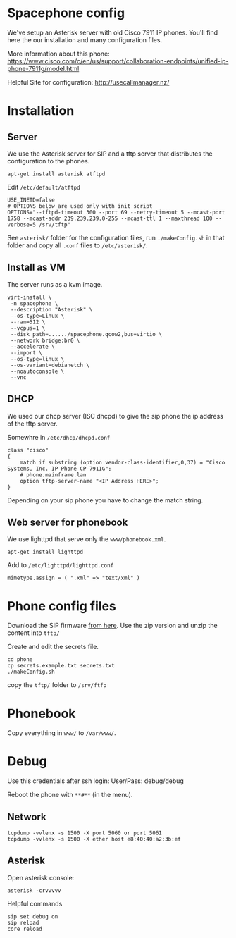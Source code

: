 # Spacephone config

We've setup an Asterisk server with old Cisco 7911 IP phones. You'll find here the our installation and many configuration files.

More information about this phone: https://www.cisco.com/c/en/us/support/collaboration-endpoints/unified-ip-phone-7911g/model.html

Helpful Site for configuration: http://usecallmanager.nz/

# Installation

## Server

We use the Asterisk server for SIP and a tftp server that distributes the configuration to the phones.

```
apt-get install asterisk atftpd
```

Edit `/etc/default/atftpd`

```
USE_INETD=false
# OPTIONS below are used only with init script
OPTIONS="--tftpd-timeout 300 --port 69 --retry-timeout 5 --mcast-port 1758 --mcast-addr 239.239.239.0-255 --mcast-ttl 1 --maxthread 100 --verbose=5 /srv/tftp"
```

See `asterisk/` folder for the configuration files, run `./makeConfig.sh` in that folder and copy all `.conf` files to `/etc/asterisk/`.


## Install as VM

The server runs as a kvm image.

```
virt-install \
 -n spacephone \
 --description "Asterisk" \
 --os-type=Linux \
 --ram=512 \
 --vcpus=1 \
 --disk path=....../spacephone.qcow2,bus=virtio \
 --network bridge:br0 \
 --accelerate \
 --import \
 --os-type=linux \
 --os-variant=debianetch \
 --noautoconsole \
 --vnc
 ```

## DHCP

We used our dhcp server (ISC dhcpd) to give the sip phone the ip address of the tftp server.

Somewhre in `/etc/dhcp/dhcpd.conf`
```
class "cisco"
{
    match if substring (option vendor-class-identifier,0,37) = "Cisco Systems, Inc. IP Phone CP-7911G";
    # phone.mainframe.lan
    option tftp-server-name "<IP Address HERE>";
}
```

Depending on your sip phone you have to change the match string.


## Web server for phonebook

We use lighttpd that serve only the `www/phonebook.xml`.

```
apt-get install lighttpd
```
Add to `/etc/lighttpd/lighttpd.conf`
```
mimetype.assign = ( ".xml" => "text/xml" )
```


# Phone config files

Download the SIP firmware [from here](https://goo.gl/ozAUrw). Use the zip version and unzip the content into `tftp/`

Create and edit the secrets file.
```
cd phone
cp secrets.example.txt secrets.txt
./makeConfig.sh
```

copy the `tftp/` folder to `/srv/ftfp`


# Phonebook

Copy everything in `www/` to `/var/www/`.


# Debug

Use this credentials after ssh login:
User/Pass: debug/debug

Reboot the phone with `**#**` (in the menu).


## Network

```
tcpdump -vvlenx -s 1500 -X port 5060 or port 5061
tcpdump -vvlenx -s 1500 -X ether host e8:40:40:a2:3b:ef
```

## Asterisk

Open asterisk console:
```
asterisk -crvvvvv
```

Helpful commands
```
sip set debug on
sip reload
core reload
```
